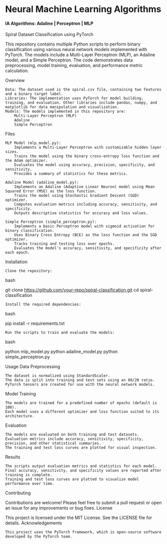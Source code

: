 # Neural Machine Learning Algorithms
#### IA Algorithms: Adaline | Perceptron | MLP

Spiral Dataset Classification using PyTorch

This repository contains multiple Python scripts to perform binary classification using various neural network models implemented with PyTorch. The models include a Multi-Layer Perceptron (MLP), an Adaline model, and a Simple Perceptron. The code demonstrates data preprocessing, model training, evaluation, and performance metric calculation.

Overview

    Data: The dataset used is the spiral.csv file, containing two features and a binary target label.
    Libraries: The implementation uses PyTorch for model building, training, and evaluation. Other libraries include pandas, numpy, and matplotlib for data manipulation and visualization.
    Models: The models implemented in this repository are:
        Multi-Layer Perceptron (MLP)
        Adaline
        Simple Perceptron

Files

    MLP Model (mlp_model.py):
        Implements a Multi-Layer Perceptron with customizable hidden layer sizes.
        Trains the model using the binary cross-entropy loss function and the Adam optimizer.
        Evaluates the model using accuracy, precision, specificity, and sensitivity.
        Provides a summary of statistics for these metrics.

    Adaline Model (adaline_model.py):
        Implements an Adaline (Adaptive Linear Neuron) model using Mean Squared Error (MSE) as the loss function.
        Trains the model using Stochastic Gradient Descent (SGD) optimizer.
        Computes evaluation metrics including accuracy, sensitivity, and specificity.
        Outputs descriptive statistics for accuracy and loss values.

    Simple Perceptron (simple_perceptron.py):
        Implements a basic Perceptron model with sigmoid activation for binary classification.
        Uses Binary Cross Entropy (BCE) as the loss function and the SGD optimizer.
        Tracks training and testing loss over epochs.
        Evaluates the model's accuracy, sensitivity, and specificity after each epoch.

Installation

    Clone the repository:

bash

git clone https://github.com/your-repo/spiral-classification.git
cd spiral-classification

    Install the required dependencies:

bash

pip install -r requirements.txt

    Run the scripts to train and evaluate the models:

bash

python mlp_model.py
python adaline_model.py
python simple_perceptron.py

Usage
Data Preprocessing

    The dataset is normalized using StandardScaler.
    The data is split into training and test sets using an 80/20 ratio.
    PyTorch tensors are created for use with the neural network models.

Model Training

    The models are trained for a predefined number of epochs (default is 100).
    Each model uses a different optimizer and loss function suited to its architecture.

Evaluation

    The models are evaluated on both training and test datasets.
    Evaluation metrics include accuracy, sensitivity, specificity, precision, and other statistical summaries.
    The training and test loss curves are plotted for visual inspection.

Results

    The scripts output evaluation metrics and statistics for each model.
    Final accuracy, sensitivity, and specificity values are reported after training is complete.
    Training and test loss curves are plotted to visualize model performance over time.

Contributing

Contributions are welcome! Please feel free to submit a pull request or open an issue for any improvements or bug fixes.
License

This project is licensed under the MIT License. See the LICENSE file for details.
Acknowledgements

    This project uses the PyTorch framework, which is open-source software developed by the PyTorch team.
